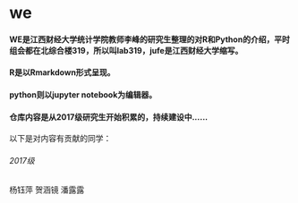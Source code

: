 # we
#### WE是江西财经大学统计学院教师李峰的研究生整理的对R和Python的介绍，平时组会都在北综合楼319，所以叫lab319，jufe是江西财经大学缩写。
#### R是以Rmarkdown形式呈现。
#### python则以jupyter notebook为编辑器。
#### 仓库内容是从2017级研究生开始积累的，持续建设中......

以下是对内容有贡献的同学：
###### 2017级
杨钰萍 贺涵镜 潘露露
